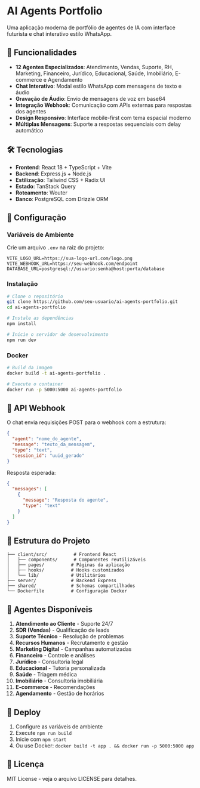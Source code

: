 # AI Agents Portfolio

Uma aplicação moderna de portfólio de agentes de IA com interface futurista e chat interativo estilo WhatsApp.

## 🚀 Funcionalidades

- **12 Agentes Especializados**: Atendimento, Vendas, Suporte, RH, Marketing, Financeiro, Jurídico, Educacional, Saúde, Imobiliário, E-commerce e Agendamento
- **Chat Interativo**: Modal estilo WhatsApp com mensagens de texto e áudio
- **Gravação de Áudio**: Envio de mensagens de voz em base64
- **Integração Webhook**: Comunicação com APIs externas para respostas dos agentes
- **Design Responsivo**: Interface mobile-first com tema espacial moderno
- **Múltiplas Mensagens**: Suporte a respostas sequenciais com delay automático

## 🛠️ Tecnologias

- **Frontend**: React 18 + TypeScript + Vite
- **Backend**: Express.js + Node.js
- **Estilização**: Tailwind CSS + Radix UI
- **Estado**: TanStack Query
- **Roteamento**: Wouter
- **Banco**: PostgreSQL com Drizzle ORM

## 🔧 Configuração

### Variáveis de Ambiente

Crie um arquivo `.env` na raiz do projeto:

```env
VITE_LOGO_URL=https://sua-logo-url.com/logo.png
VITE_WEBHOOK_URL=https://seu-webhook.com/endpoint
DATABASE_URL=postgresql://usuario:senha@host:porta/database
```

### Instalação

```bash
# Clone o repositório
git clone https://github.com/seu-usuario/ai-agents-portfolio.git
cd ai-agents-portfolio

# Instale as dependências
npm install

# Inicie o servidor de desenvolvimento
npm run dev
```

### Docker

```bash
# Build da imagem
docker build -t ai-agents-portfolio .

# Execute o container
docker run -p 5000:5000 ai-agents-portfolio
```

## 📡 API Webhook

O chat envia requisições POST para o webhook com a estrutura:

```json
{
  "agent": "nome_do_agente",
  "message": "texto_da_mensagem",
  "type": "text",
  "session_id": "uuid_gerado"
}
```

Resposta esperada:

```json
{
  "messages": [
    {
      "message": "Resposta do agente",
      "type": "text"
    }
  ]
}
```

## 🎨 Estrutura do Projeto

```
├── client/src/          # Frontend React
│   ├── components/      # Componentes reutilizáveis
│   ├── pages/          # Páginas da aplicação
│   ├── hooks/          # Hooks customizados
│   └── lib/            # Utilitários
├── server/             # Backend Express
├── shared/             # Schemas compartilhados
└── Dockerfile          # Configuração Docker
```

## 📱 Agentes Disponíveis

1. **Atendimento ao Cliente** - Suporte 24/7
2. **SDR (Vendas)** - Qualificação de leads
3. **Suporte Técnico** - Resolução de problemas
4. **Recursos Humanos** - Recrutamento e gestão
5. **Marketing Digital** - Campanhas automatizadas
6. **Financeiro** - Controle e análises
7. **Jurídico** - Consultoria legal
8. **Educacional** - Tutoria personalizada
9. **Saúde** - Triagem médica
10. **Imobiliário** - Consultoria imobiliária
11. **E-commerce** - Recomendações
12. **Agendamento** - Gestão de horários

## 🚀 Deploy

1. Configure as variáveis de ambiente
2. Execute `npm run build`
3. Inicie com `npm start`
4. Ou use Docker: `docker build -t app . && docker run -p 5000:5000 app`

## 📄 Licença

MIT License - veja o arquivo LICENSE para detalhes.